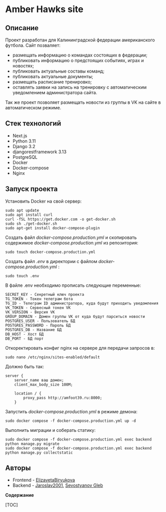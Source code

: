 # Amber Hawks site
## Описание
Проект разработан для Калининградской федерации американского футбола.
Сайт позваляет:
- размещать информацию о командах состоящих в федерации;
- публиковать информацию о предстоящих событиях, играх и новостях;
- публиковать актуальные составы команд;
- публиковать актуальные документы;
- размещать расписание тренировко;
- оставлять заявки на запись на тренировку с автоматическим уведомлением администратора сайта.

Так же проект позволяет размещать новости из группы в VK на сайте в автоматическом режиме.
## Стек технологий
- Next.js
- Python 3.11
- Django 3.2
- djangorestframework 3.13
- PostgreSQL
- Docker
- Docker-compose
- Nginx
## Запуск проекта
Установить Docker на свой сервер:
```
sudo apt update
sudo apt install curl
curl -fSL https://get.docker.com -o get-docker.sh
sudo sh ./get-docker.sh
sudo apt-get install docker-compose-plugin
```
Создать файл *docker-compose.production.yml* и скопировать содержимое *docker-compose.production.yml* из репозитория:
```
sudo touch docker-compose.production.yml
```
Создать файл *.env* в директории с файлом *docker-compose.production.yml* :
```
sudo touch .env
```
В файле .env необходимо прописать следующие переменные:
```
SECRET_KEY - Секретный ключ проекта
TG_TOKEN - Токен телеграм бота
TG_ID - Телеграм ID администратора, куда будут приходить уведомления
VK_TOKEN - Сервесный токен VK
VK_VERSION - Версия VK
GROUP_DOMAIN - Домен группы VK от куда будут парситься новости
POSTGRES_USER - Пользователь БД
POSTGRES_PASSWORD - Пароль БД
POSTGRES_DB - Название БД
DB_HOST - Хост БД
DB_PORT - БД порт
```
Откоректировать конфиг nginx на сервере для передачи запросов в:
```
sudo nano /etc/nginx/sites-enabled/default
```
Должно быть так:
```
server {
    server_name ваш домен;
    client_max_body_size 100M;

    location / {
        proxy_pass http://amfoot39.ru:8000;
    }
```
Запустить *docker-compose.production.yml*  в режиме демона:
```
sudo docker compose -f docker-compose.production.yml up -d
```
Выполнить миграции и  соберать статику:
```
sudo docker compose -f docker-compose.production.yml exec backend python manage.py migrate
sudo docker compose -f docker-compose.production.yml exec backend python manage.py collectstatic
```
## Авторы
- Frontend - [ElizavetaBiryukova](https://github.com/ElizavetaBiryukova)
- Backend - [Jaroslav2001](https://github.com/Jaroslav2001), [Sevostyanov Gleb](https://github.com/Glebchik57)

**Содержание**

[TOC]

